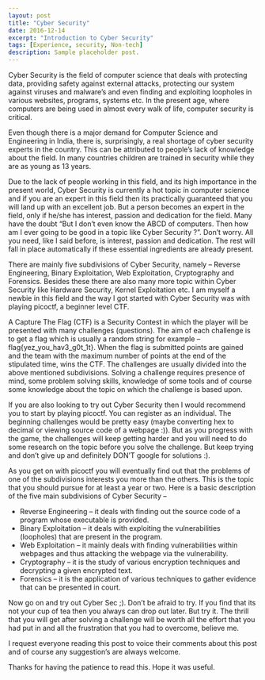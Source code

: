 ```yaml
---
layout: post
title: "Cyber Security"
date: 2016-12-14
excerpt: "Introduction to Cyber Security"
tags: [Experience, security, Non-tech]
description: Sample placeholder post.
---
```


Cyber Security is the field of computer science that deals with protecting data, providing safety against external attacks, protecting our system against viruses and malware’s and even finding and exploiting loopholes in various websites, programs, systems etc. In the present age, where computers are being used in almost every walk of life, computer security is critical.

Even though there is a major demand for Computer Science and Engineering in India, there is, surprisingly, a real shortage of cyber security experts in the country. This can be attributed to people’s lack of knowledge about the field. In many countries children are trained in security while they are as young as 13 years.

Due to the lack of people working in this field, and its high importance in the present world, Cyber Security is currently a hot topic in computer science and if you are an expert in this field then its practically guaranteed that you will land up with an excellent job. But a person becomes an expert in the field, only if he/she has interest, passion and dedication for the field. Many have the doubt “But I don’t even know the ABCD of computers. Then how am I ever going to be good in a topic like Cyber Security ?”. Don’t worry. All you need, like I said before, is interest, passion and dedication. The rest will fall in place automatically if these essential ingredients are already present.

There are mainly five subdivisions of Cyber Security, namely – Reverse Engineering, Binary Exploitation, Web Exploitation, Cryptography and Forensics. Besides these there are also many more topic within Cyber Security like Hardware Security, Kernel Exploitation etc. I am myself a newbie in this field and the way I got started  with  Cyber Security was with playing picoctf, a beginner level CTF.

A Capture The Flag (CTF) is a Security Contest in which the player will be presented with many challenges (questions). The aim of each challenge is to get a flag which is usually a random string for example – flag{yez_you_hav3_g0t_1t}. When the flag is submitted points are gained and the team with the maximum number of points at the end of the stipulated time, wins the CTF. The challenges are usually divided into the above mentioned subdivisions. Solving a challenge requires presence of mind, some problem solving skills, knowledge of some tools and of course some knowledge about the topic on which the challenge is based upon.

If you are also looking to try out Cyber Security then I would recommend you to start by playing picoctf. You can register as an individual. The beginning challenges would be pretty easy (maybe converting hex to decimal or viewing source code of a webpage  :)). But as you progress with the game, the challenges will keep getting harder and you will need to do some research on the topic before you solve the challenge. But keep trying and don’t give up and definitely DON’T google for solutions :).

As you get on with picoctf you will eventually find out that the problems of one of the subdivisions interests you more than the others. This is the topic that you should pursue for at least a year or two. Here is a basic description of the five main subdivisions of Cyber Security –

  * Reverse Engineering – it deals with finding out the source code of a program whose executable is provided.
  * Binary Exploitation – it deals with exploiting the vulnerabilities (loopholes) that are present in the program.
  * Web Exploitation – it mainly deals with finding vulnerabilities within webpages and  thus attacking the webpage via the vulnerability.
  * Cryptography – it is the study of various encryption techniques and decrypting a given encrypted text.
  * Forensics – it is the application of various techniques to gather evidence that can be presented in court.

Now go on and try out Cyber Sec ;). Don’t be afraid to try. If you find that its not your cup of tea then you always can drop out later. But try it. The thrill that you will get after solving a challenge will be worth all the effort that you had put in and all the frustration that you had to overcome, believe me.

I request everyone reading this post to voice their comments about this post and of course any suggestion’s are always welcome.

Thanks for having the patience to read this. Hope it was useful.
